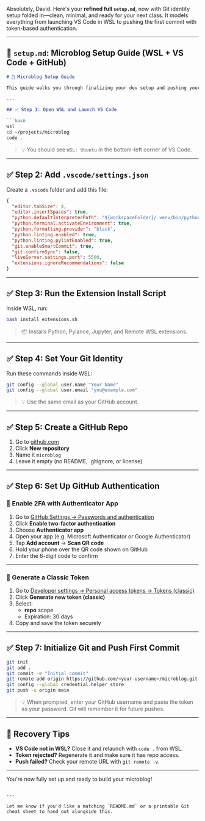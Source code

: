 Absolutely, David. Here's your **refined full `setup.md`**, now with Git identity setup folded in—clean, minimal, and ready for your next class. It models everything from launching VS Code in WSL to pushing the first commit with token-based authentication.

---

## 📘 `setup.md`: Microblog Setup Guide (WSL + VS Code + GitHub)

```markdown
# 🧠 Microblog Setup Guide

This guide walks you through finalizing your dev setup and pushing your first commit to GitHub.

---

## ✅ Step 1: Open WSL and Launch VS Code

```bash
wsl
cd ~/projects/microblog
code .
```

> 💡 You should see `WSL: Ubuntu` in the bottom-left corner of VS Code.

---

## ✅ Step 2: Add `.vscode/settings.json`

Create a `.vscode` folder and add this file:

```json
{
  "editor.tabSize": 4,
  "editor.insertSpaces": true,
  "python.defaultInterpreterPath": "${workspaceFolder}/.venv/bin/python",
  "python.terminal.activateEnvironment": true,
  "python.formatting.provider": "black",
  "python.linting.enabled": true,
  "python.linting.pylintEnabled": true,
  "git.enableSmartCommit": true,
  "git.confirmSync": false,
  "liveServer.settings.port": 5500,
  "extensions.ignoreRecommendations": false
}
```

---

## ✅ Step 3: Run the Extension Install Script

Inside WSL, run:

```bash
bash install_extensions.sh
```

> 📦 Installs Python, Pylance, Jupyter, and Remote WSL extensions.

---

## ✅ Step 4: Set Your Git Identity

Run these commands inside WSL:

```bash
git config --global user.name "Your Name"
git config --global user.email "you@example.com"
```

> 💡 Use the same email as your GitHub account.

---

## ✅ Step 5: Create a GitHub Repo

1. Go to [github.com](https://github.com)
2. Click **New repository**
3. Name it `microblog`
4. Leave it empty (no README, .gitignore, or license)

---

## ✅ Step 6: Set Up GitHub Authentication

### 🔐 Enable 2FA with Authenticator App

1. Go to [GitHub Settings → Passwords and authentication](https://github.com/settings/security)
2. Click **Enable two-factor authentication**
3. Choose **Authenticator app**
4. Open your app (e.g. Microsoft Authenticator or Google Authenticator)
5. Tap **Add account** → **Scan QR code**
6. Hold your phone over the QR code shown on GitHub
7. Enter the 6-digit code to confirm

---

### 🔑 Generate a Classic Token

1. Go to [Developer settings → Personal access tokens → Tokens (classic)](https://github.com/settings/tokens)
2. Click **Generate new token (classic)**
3. Select:
   - **repo** scope
   - Expiration: 30 days
4. Copy and save the token securely

---

## ✅ Step 7: Initialize Git and Push First Commit

```bash
git init
git add .
git commit -m "Initial commit"
git remote add origin https://github.com/<your-username>/microblog.git
git config --global credential.helper store
git push -u origin main
```

> 💡 When prompted, enter your GitHub username and paste the token as your password. Git will remember it for future pushes.

---

## 🔁 Recovery Tips

- **VS Code not in WSL?** Close it and relaunch with `code .` from WSL.
- **Token rejected?** Regenerate it and make sure it has repo access.
- **Push failed?** Check your remote URL with `git remote -v`.

---

You're now fully set up and ready to build your microblog!
```

---

Let me know if you'd like a matching `README.md` or a printable Git cheat sheet to hand out alongside this.
